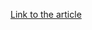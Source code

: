 [Link to the article](https://thehackernews.com/2025/09/cisco-warns-of-actively-exploited-snmp.html)
